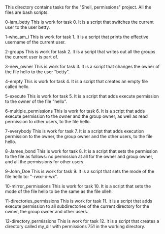 This directory contains tasks for the "Shell, permissions" project. All the files are bash scripts.

0-iam_betty
This is work for task 0. It is a script that switches the current user to the user betty.

1-who_am_i
This is work for task 1. It is a script that prints the effective username of the current user.

2-groups
This is work for task 2. It is a script that writes out all the groups the current user is part of.

3-new_owner
This is work for task 3. It is a script that changes the owner of the file hello to the user "betty".

4-empty
This is work for task 4. It is a script that creates an empty file called hello.

5-execute
This is work for task 5. It is a script that adds execute permission to the owner of the file "hello".

6-multiple_permissions
This is work for task 6. It is a script that adds execute permission to the owner and the group owner, as well as read permission to other users, to the file hello.

7-everybody
This is work for task 7. It is a script that adds execution permission to the owner, the group owner and the other users, to the file hello.

8-James_bond
This is work for task 8. It is a script that sets the permission to the file as follows: no permission at all for the owner and group owner, and all the permissions for other users.

9-John_Doe
This is work for task 9. It is a script that sets the mode of the file hello to: "-rwxr-x-wx".

10-mirror_permissions
This is work for task 10. It is a script that sets the mode of the file hello to be the same as the file olleh.

11-directories_permissions
This is work for task 11. It is a script that adds execute permission to all subdirectories of the current directory for the owner, the group owner and other users.

12-directory_permissions
This is work for task 12. It is a script that creates a directory called my_dir with permissions 751 in the working directory.
